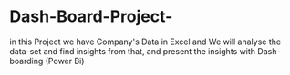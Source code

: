 # Dash-Board-Project-
in this Project we have Company's Data in Excel and We will analyse the data-set and find insights from that, and present the insights with Dash-boarding (Power Bi) 
